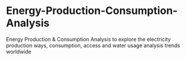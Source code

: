 # Energy-Production-Consumption-Analysis
Energy Production &amp; Consumption Analysis to explore the electricity production ways, consumption, access and water usage analysis trends worldwide
